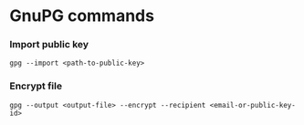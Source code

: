 # GnuPG commands

### Import public key

```
gpg --import <path-to-public-key>
```

### Encrypt file

```
gpg --output <output-file> --encrypt --recipient <email-or-public-key-id>
```

